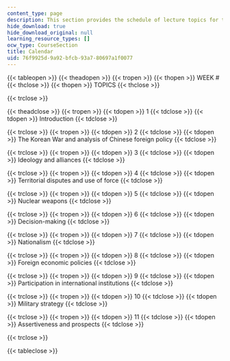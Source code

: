 ```yaml
---
content_type: page
description: This section provides the schedule of lecture topics for the course.
hide_download: true
hide_download_original: null
learning_resource_types: []
ocw_type: CourseSection
title: Calendar
uid: 76f9925d-9a92-bfcb-93a7-80697a1f0077
---
```


{{< tableopen >}}
{{< theadopen >}}
{{< tropen >}}
{{< thopen >}}
WEEK #
{{< thclose >}}
{{< thopen >}}
TOPICS
{{< thclose >}}

{{< trclose >}}

{{< theadclose >}}
{{< tropen >}}
{{< tdopen >}}
1
{{< tdclose >}}
{{< tdopen >}}
Introduction
{{< tdclose >}}

{{< trclose >}}
{{< tropen >}}
{{< tdopen >}}
2
{{< tdclose >}}
{{< tdopen >}}
The Korean War and analysis of Chinese foreign policy
{{< tdclose >}}

{{< trclose >}}
{{< tropen >}}
{{< tdopen >}}
3
{{< tdclose >}}
{{< tdopen >}}
Ideology and alliances
{{< tdclose >}}

{{< trclose >}}
{{< tropen >}}
{{< tdopen >}}
4
{{< tdclose >}}
{{< tdopen >}}
Territorial disputes and use of force
{{< tdclose >}}

{{< trclose >}}
{{< tropen >}}
{{< tdopen >}}
5
{{< tdclose >}}
{{< tdopen >}}
Nuclear weapons
{{< tdclose >}}

{{< trclose >}}
{{< tropen >}}
{{< tdopen >}}
6
{{< tdclose >}}
{{< tdopen >}}
Decision-making
{{< tdclose >}}

{{< trclose >}}
{{< tropen >}}
{{< tdopen >}}
7
{{< tdclose >}}
{{< tdopen >}}
Nationalism
{{< tdclose >}}

{{< trclose >}}
{{< tropen >}}
{{< tdopen >}}
8
{{< tdclose >}}
{{< tdopen >}}
Foreign economic policies
{{< tdclose >}}

{{< trclose >}}
{{< tropen >}}
{{< tdopen >}}
9
{{< tdclose >}}
{{< tdopen >}}
Participation in international institutions
{{< tdclose >}}

{{< trclose >}}
{{< tropen >}}
{{< tdopen >}}
10
{{< tdclose >}}
{{< tdopen >}}
Military strategy
{{< tdclose >}}

{{< trclose >}}
{{< tropen >}}
{{< tdopen >}}
11
{{< tdclose >}}
{{< tdopen >}}
Assertiveness and prospects
{{< tdclose >}}

{{< trclose >}}

{{< tableclose >}}